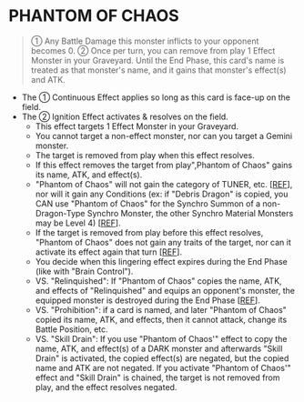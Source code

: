 # PHANTOM OF CHAOS

> ① Any Battle Damage this monster inflicts to your opponent becomes 0. ② Once per turn, you can remove from play 1 Effect Monster in your Graveyard. Until the End Phase, this card's name is treated as that monster's name, and it gains that monster's effect(s) and ATK.

*   The ① Continuous Effect applies so long as this card is face-up on the field.
*   The ② Ignition Effect activates & resolves on the field.
    *   This effect targets 1 Effect Monster in your Graveyard.
    *   You cannot target a non-effect monster, nor can you target a Gemini monster.
    *   The target is removed from play when this effect resolves.
    *   If this effect removes the target from play",Phantom of Chaos" gains its name, ATK, and effect(s).
    *   "Phantom of Chaos" will not gain the category of TUNER, etc. \[[REF](https://www.pojo.biz/board/showthread.php?t=634429)\], nor will it gain any Conditions (ex: if "Debris Dragon" is copied, you CAN use "Phantom of Chaos" for the Synchro Summon of a non-Dragon-Type Synchro Monster, the other Synchro Material Monsters may be Level 4) \[[REF](https://www.pojo.biz/board/showthread.php?t=765037)\].
    *   If the target is removed from play before this effect resolves, "Phantom of Chaos" does not gain any traits of the target, nor can it activate its effect again that turn \[[REF](http://duelistgroundz.com/index.php?/topic/78184-phantom-of-chaosddcrownorleras/&tab=comments)\].
    *   You decide when this lingering effect expires during the End Phase (like with "Brain Control").
    *   VS. "Relinquished": If "Phantom of Chaos" copies the name, ATK, and effects of "Relinquished" and equips an opponent's monster, the equipped monster is destroyed during the End Phase \[[REF](https://www.pojo.biz/board/showthread.php?t=501711&page=2)\].
    *   VS. "Prohibition": if a card is named, and later "Phantom of Chaos" copied its name, ATK, and effects, then it cannot attack, change its Battle Position, etc.
    *   VS. "Skill Drain": If you use "Phantom of Chaos'" effect to copy the name, ATK, and effect(s) of a DARK monster and afterwards "Skill Drain" is activated, the copied effect(s) are negated, but the copied name and ATK are not negated. If you activate "Phantom of Chaos'" effect and "Skill Drain" is chained, the target is not removed from play, and the effect resolves negated.
